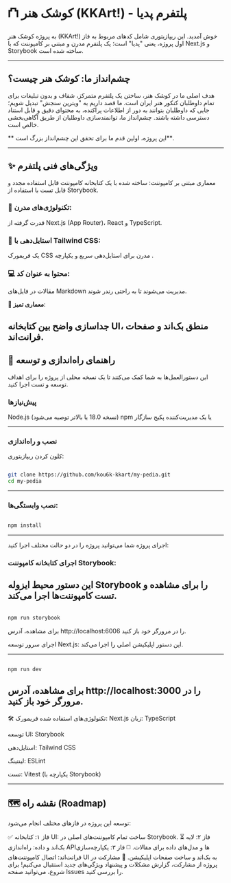 # ⛫ کوشک هنر (KKArt!) - پلتفرم پدیا 

به پروژه کوشک هنر (KKArt!) خوش آمدید. این ریپازیتوری شامل کدهای مربوط به فاز اول پروژه، یعنی "پدیا" است؛ یک پلتفرم مدرن و مبتنی بر کامپوننت که با Next.js و Storybook ساخته شده است.

---
## چشم‌انداز ما: کوشک هنر چیست؟
هدف اصلی ما در کوشک هنر، ساختن یک پلتفرم متمرکز، شفاف و بدون تبلیغات برای تمام داوطلبان کنکور هنر ایران است. ما قصد داریم به "ویترین سنجش" تبدیل شویم؛ جایی که داوطلبان بتوانند به دور از اطلاعات پراکنده، به محتوای دقیق و قابل استناد دسترسی داشته باشند. چشم‌انداز ما، توانمندسازی داوطلبان از طریق آگاهی‌بخشی خالص است.

** این پروژه، اولین قدم ما برای تحقق این چشم‌انداز بزرگ است**.


---
## ✨ ویژگی‌های فنی پلتفرم

معماری مبتنی بر کامپوننت: ساخته شده با یک کتابخانه کامپوننت قابل استفاده مجدد و قابل تست با استفاده از Storybook.

### 📡 تکنولوژی‌های مدرن: 

قدرت گرفته از Next.js (App Router)، React و TypeScript.

### 💎 استایل‌دهی با Tailwind CSS:


یک فریمورک CSS مدرن برای استایل‌دهی سریع و یکپارچه
.
### 💻 محتوا به عنوان کد: 

مقالات در فایل‌های Markdown مدیریت می‌شوند تا به راحتی رندر شوند.

**🏰 معماری تمیز**:

جداسازی واضح بین کتابخانه UI، منطق بک‌اند و صفحات فرانت‌اند.
---

## 🚀 راهنمای راه‌اندازی و توسعه
این دستورالعمل‌ها به شما کمک می‌کنند تا یک نسخه محلی از پروژه را برای اهداف توسعه و تست اجرا کنید.

### پیش‌نیازها
Node.js (نسخه 18.0 یا بالاتر توصیه می‌شود)
npm یا یک مدیریت‌کننده پکیج سازگار

---

### نصب و راه‌اندازی
کلون کردن ریپازیتوری:

```bash

git clone https://github.com/kou6k-kkart/my-pedia.git
cd my-pedia
```

---
### نصب وابستگی‌ها:

```bash

npm install

```
---

اجرای پروژه
شما می‌توانید پروژه را در دو حالت مختلف اجرا کنید:

### اجرای کتابخانه کامپوننت Storybook:

این دستور محیط ایزوله Storybook را برای مشاهده و تست کامپوننت‌ها اجرا می‌کند.
---

```bash

npm run storybook

```
برای مشاهده، آدرس http://localhost:6006 را در مرورگر خود باز کنید.

اجرای سرور توسعه Next.js: 
این دستور اپلیکیشن اصلی را اجرا می‌کند.

---

```bash

npm run dev

```
برای مشاهده، آدرس http://localhost:3000 را در مرورگر خود باز کنید.
---
🛠️ تکنولوژی‌های استفاده شده
فریمورک:
Next.js
زبان: TypeScript

توسعه UI: Storybook

استایل‌دهی: Tailwind CSS

لینتینگ: ESLint

تست: Vitest (یکپارچه با Storybook)


---

🗺️ نقشه راه (Roadmap)
---

توسعه این پروژه در فازهای مختلف انجام می‌شود:

✅ فاز ۱: کتابخانه UI: ساخت تمام کامپوننت‌های اصلی در Storybook.
⏳ فاز ۲: لایه بک‌اند و داده: راه‌اندازی APIها و مدل‌های داده برای مقالات.
◻️ فاز ۳: یکپارچه‌سازی فرانت‌اند: اتصال کامپوننت‌های UI به بک‌اند و ساخت صفحات اپلیکیشن.
🤝 مشارکت در پروژه
از مشارکت، گزارش مشکلات و پیشنهاد ویژگی‌های جدید استقبال می‌کنیم! برای شروع، می‌توانید صفحه Issues را بررسی کنید.

